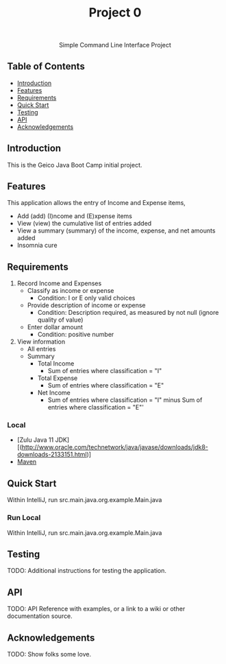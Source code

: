 <h1 align="center"> Project 0 </h1> <br>

<p align="center">
  Simple Command Line Interface Project
</p>


## Table of Contents

- [Introduction](#introduction)
- [Features](#features)
- [Requirements](#requirements)
- [Quick Start](#quick-start)
- [Testing](#testing)
- [API](#requirements)
- [Acknowledgements](#acknowledgements)


## Introduction

This is the Geico Java Boot Camp initial project.

## Features
This application allows the entry of Income and Expense items,

* Add (add) (I)ncome and (E)xpense items
* View (view) the cumulative list of entries added
* View a summary (summary) of the income, expense, and net amounts added
* Insomnia cure


## Requirements

1. Record Income and Expenses
    - Classify as income or expense
      - Condition:  I or E only valid choices
    - Provide description of income or expense
      - Condition:  Description required, as measured by not null (ignore quality of value)
    - Enter dollar amount
      - Condition:  positive number
2. View information
    - All entries
    - Summary
      - Total Income 
        - Sum of entries where classification = "I"
      - Total Expense
        - Sum of entries where classification = "E"
      - Net Income
        - Sum of entries where classification = "I" minus Sum of entries where classification = "E"'

### Local
* [Zulu Java 11 JDK][(http://www.oracle.com/technetwork/java/javase/downloads/jdk8-downloads-2133151.html)]
* [Maven](https://maven.apache.org/download.cgi)


## Quick Start
Within IntelliJ, run src.main.java.org.example.Main.java


### Run Local
Within IntelliJ, run src.main.java.org.example.Main.java


## Testing
TODO: Additional instructions for testing the application.


## API
TODO: API Reference with examples, or a link to a wiki or other documentation source.


## Acknowledgements
TODO: Show folks some love.
